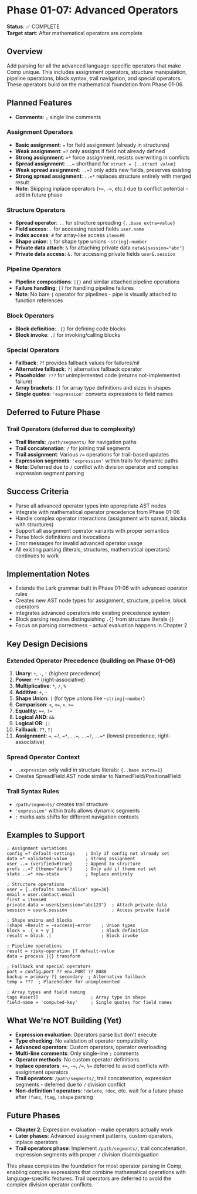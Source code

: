 # Phase 01-07: Advanced Operators

**Status**: ✅ COMPLETE  
**Target start**: After mathematical operators are complete

## Overview

Add parsing for all the advanced language-specific operators that make Comp unique. This includes assignment operators, structure manipulation, pipeline operations, block syntax, trail navigation, and special operators. These operators build on the mathematical foundation from Phase 01-06.

## Planned Features

- **Comments**: `;` single line comments


### Assignment Operators
- **Basic assignment**: `=` for field assignment (already in structures)
- **Weak assignment**: `=?` only assigns if field not already defined
- **Strong assignment**: `=*` force assignment, resists overwriting in conflicts
- **Spread assignment**: `..=` shorthand for `struct = {..struct value}`
- **Weak spread assignment**: `..=?` only adds new fields, preserves existing
- **Strong spread assignment**: `..=*` replaces structure entirely with merged result
- **Note**: Skipping inplace operators (`+=`, `-=`, etc.) due to conflict potential - add in future phase

### Structure Operators
- **Spread operator**: `..` for structure spreading `{..base extra=value}`
- **Field access**: `.` for accessing nested fields `user.name`
- **Index access**: `#` for array-like access `items#0`
- **Shape union**: `|` for shape type unions `~string|~number`
- **Private data attach**: `&` for attaching private data `data&{session="abc"}`
- **Private data access**: `&.` for accessing private fields `user&.session`

### Pipeline Operators
- **Pipeline compositions**: `|{}` and similar attached pipeline operations
- **Failure handling**: `|?` for handling pipeline failures
- **Note**: No bare `|` operator for pipelines - pipe is visually attached to function references

### Block Operators
- **Block definition**: `.{}` for defining code blocks
- **Block invoke**: `.|` for invoking/calling blocks

### Special Operators
- **Fallback**: `??` provides fallback values for failures/nil
- **Alternative fallback**: `?|` alternative fallback operator
- **Placeholder**: `???` for unimplemented code (returns not-implemented failure)
- **Array brackets**: `[]` for array type definitions and sizes in shapes
- **Single quotes**: `'expression'` converts expressions to field names

## Deferred to Future Phase

### Trail Operators (deferred due to complexity)
- **Trail literals**: `/path/segments/` for navigation paths  
- **Trail concatenation**: `/` for joining trail segments
- **Trail assignment**: Various `/=` operations for trail-based updates
- **Expression segments**: `'expression'` within trails for dynamic paths
- **Note**: Deferred due to `/` conflict with division operator and complex expression segment parsing

## Success Criteria

- Parse all advanced operator types into appropriate AST nodes
- Integrate with mathematical operator precedence from Phase 01-06
- Handle complex operator interactions (assignment with spread, blocks with structures)
- Support all assignment operator variants with proper semantics
- Parse block definitions and invocations
- Error messages for invalid advanced operator usage
- All existing parsing (literals, structures, mathematical operators) continues to work

## Implementation Notes

- Extends the Lark grammar built in Phase 01-06 with advanced operator rules
- Creates new AST node types for assignment, structure, pipeline, block operators
- Integrates advanced operators into existing precedence system
- Block parsing requires distinguishing `.{}` from structure literals `{}`
- Focus on parsing correctness - actual evaluation happens in Chapter 2

## Key Design Decisions

### Extended Operator Precedence (building on Phase 01-06)
1. **Unary**: `+`, `-`, `!` (highest precedence)
2. **Power**: `**` (right-associative)
3. **Multiplicative**: `*`, `/`, `%`
4. **Additive**: `+`, `-`
5. **Shape Union**: `|` (for type unions like `~string|~number`)
6. **Comparison**: `<`, `<=`, `>`, `>=`
7. **Equality**: `==`, `!=`
8. **Logical AND**: `&&`
9. **Logical OR**: `||`
10. **Fallback**: `??`, `?|`
11. **Assignment**: `=`, `=?`, `=*`, `..=`, `..=?`, `..=*` (lowest precedence, right-associative)

### Spread Operator Context
- `..expression` only valid in structure literals: `{..base extra=1}`
- Creates SpreadField AST node similar to NamedField/PositionalField

### Trail Syntax Rules
- `/path/segments/` creates trail structure
- `'expression'` within trails allows dynamic segments
- `:` marks axis shifts for different navigation contexts

## Examples to Support

```comp
; Assignment variations
config =? default-settings    ; Only if config not already set
data =* validated-value       ; Strong assignment
user ..= {verified=#true}     ; Append to structure
prefs ..=? {theme="dark"}     ; Only add if theme not set
state ..=* new-state          ; Replace entirely

; Structure operations
user = {..defaults name="Alice" age=30}
email = user.contact.email
first = items#0
private-data = user&{session="abc123"}  ; Attach private data
session = user&.session                 ; Access private field

; Shape unions and blocks
!shape ~Result = ~success|~error    ; Union types
block = .{ x + y }                  ; Block definition
result = block .|                   ; Block invoke

; Pipeline operations
result = risky-operation |? default-value
data = process |{} transform

; Fallback and special operators
port = config.port ?? env.PORT ?? 8080
backup = primary ?| secondary  ; Alternative fallback
temp = ???  ; Placeholder for unimplemented

; Array types and field naming
tags #user[]                    ; Array type in shape
field-name = 'computed-key'     ; Single quotes for field names
```

## What We're NOT Building (Yet)

- **Expression evaluation**: Operators parse but don't execute
- **Type checking**: No validation of operator compatibility 
- **Advanced operators**: Custom operators, operator overloading
- **Multi-line comments**: Only single-line `;` comments
- **Operator methods**: No custom operator definitions
- **Inplace operators**: `+=`, `-=`, `/=`, `%=` deferred to avoid conflicts with assignment operators
- **Trail operators**: `/path/segments/`, trail concatenation, expression segments - deferred due to `/` division conflict
- **Non-definition ! operators**: `!delete`, `!doc`, etc. wait for a future phase after `!func`, `!tag`, `!shape` parsing

## Future Phases

- **Chapter 2**: Expression evaluation - make operators actually work
- **Later phases**: Advanced assignment patterns, custom operators, inplace operators
- **Trail operators phase**: Implement `/path/segments/`, trail concatenation, expression segments with proper `/` division disambiguation

This phase completes the foundation for most operator parsing in Comp, enabling complex expressions that combine mathematical operations with language-specific features. Trail operators are deferred to avoid the complex division operator conflicts.